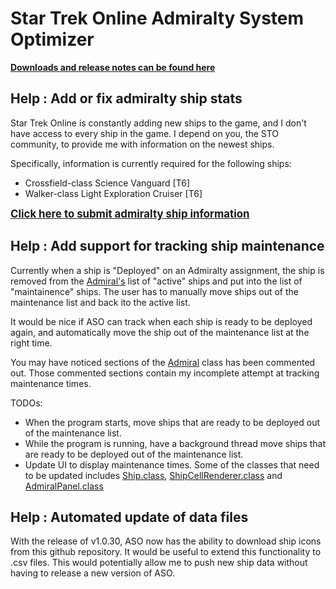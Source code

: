 # Star Trek Online Admiralty System Optimizer

**[Downloads and release notes can be found here](https://intrinsical.github.io/categories/sto-aso)** 

## Help : Add or fix admiralty ship stats

Star Trek Online is constantly adding new ships to the game, and I don't have access to every ship in the game. I depend on you, the STO community, to provide me with information on the newest ships. 

Specifically, information is currently required for the following ships:

 * Crossfield-class Science Vanguard [T6]
 * Walker-class Light Exploration Cruiser [T6]

**<span style="font-size:larger;">[Click here to submit admiralty ship information](https://github.com/intrinsical/sto-aso/issues/new?template=submit-admiralty-ship-information.md&labels=ship+info&title=New+admiralty+ship)</span>**

## Help : Add support for tracking ship maintenance

Currently when a ship is "Deployed" on an Admiralty assignment, the ship is removed from the [Admiral's](https://github.com/intrinsical/sto-aso/blob/master/src/com/kor/admiralty/beans/Admiral.java) list of "active" ships and put into the list of "maintainence" ships. The user has to manually move ships out of the maintenance list and back ito the active list.

It would be nice if ASO can track when each ship is ready to be deployed again, and automatically move the ship out of the maintenance list at the right time.

You may have noticed sections of the [Admiral](https://github.com/intrinsical/sto-aso/blob/master/src/com/kor/admiralty/beans/Admiral.java) class has been commented out. Those commented sections contain my incomplete attempt at tracking maintenance times. 

TODOs: 
 * When the program starts, move ships that are ready to be deployed out of the maintenance list. 
 * While the program is running, have a background thread move ships that are ready to be deployed out of the maintenance list.
 * Update UI to display maintenance times. Some of the classes that need to be updated includes [Ship.class](https://github.com/intrinsical/sto-aso/blob/master/src/com/kor/admiralty/beans/Ship.java), [ShipCellRenderer.class](https://github.com/intrinsical/sto-aso/blob/master/src/com/kor/admiralty/ui/renderers/ShipCellRenderer.java) and [AdmiralPanel.class](https://github.com/intrinsical/sto-aso/blob/master/src/com/kor/admiralty/ui/AdmiralPanel.java)

## Help : Automated update of data files

With the release of v1.0.30, ASO now has the ability to download ship icons from this github repository. It would be useful to extend this functionality to .csv files. This would potentially allow me to push new ship data without having to release a new version of ASO. 
